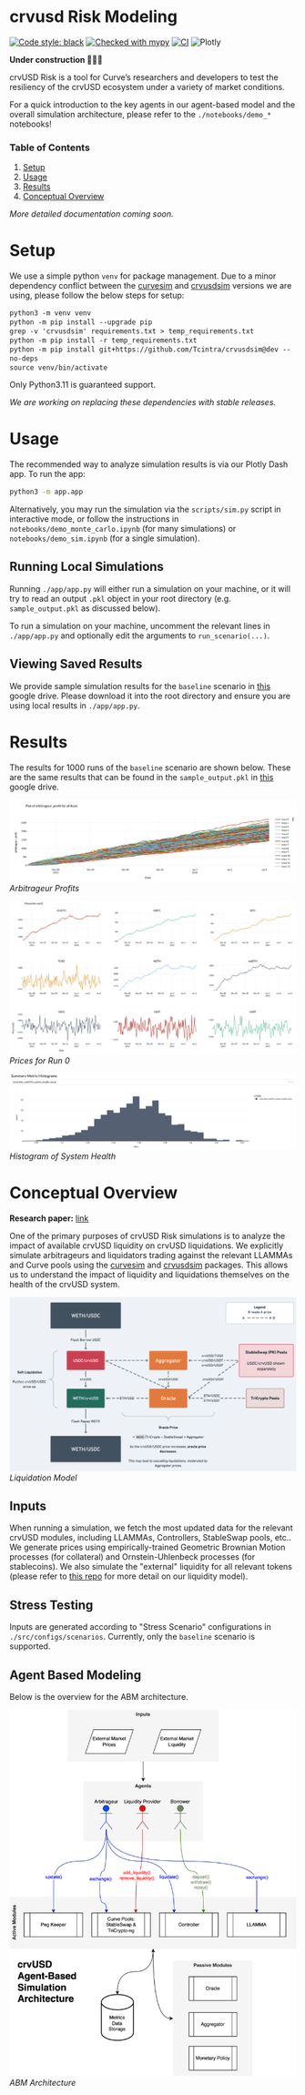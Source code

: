 crvusd Risk Modeling
=======================================

[![Code style: black](https://img.shields.io/badge/code%20style-black-000000.svg)](https://github.com/psf/black)
[![Checked with mypy](http://www.mypy-lang.org/static/mypy_badge.svg)](http://mypy-lang.org/)
[![CI](https://github.com/xenophonlabs/crvUSDrisk/actions/workflows/CI.yml/badge.svg)](https://github.com/xenophonlabs/crvUSDrisk/actions/workflows/CI.yml/badge.svg)
![Plotly](https://img.shields.io/badge/Plotly-%233F4F75.svg?style=flat&logo=plotly&logoColor=white)


**Under construction 👷🏽‍♂️**

crvUSD Risk is a tool for Curve’s researchers and developers to test the resiliency of the crvUSD ecosystem under a variety of market conditions.

For a quick introduction to the key agents in our agent-based model and the overall simulation architecture, please refer to the `./notebooks/demo_*` notebooks! 

### Table of Contents

1. [Setup](#setup)
2. [Usage](#usage)
3. [Results](#results)
4. [Conceptual Overview](#conceptual-overview)

*More detailed documentation coming soon.*

# Setup

We use a simple python `venv` for package management. Due to a minor dependency conflict between the [curvesim](https://github.com/curveresearch/curvesim/tree/main) and [crvusdsim](https://github.com/0xreviews/crvusdsim) versions we are using, please follow the below steps for setup:

```
python3 -m venv venv
python -m pip install --upgrade pip
grep -v 'crvusdsim' requirements.txt > temp_requirements.txt
python -m pip install -r temp_requirements.txt
python -m pip install git+https://github.com/Tcintra/crvusdsim@dev --no-deps
source venv/bin/activate
```

Only Python3.11 is guaranteed support.

*We are working on replacing these dependencies with stable releases.*

# Usage

The recommended way to analyze simulation results is via our Plotly Dash app. To run the app:

```bash
python3 -m app.app
```

Alternatively, you may run the simulation via the `scripts/sim.py` script in interactive mode, or follow the instructions in `notebooks/demo_monte_carlo.ipynb` (for many simulations) or `notebooks/demo_sim.ipynb` (for a single simulation).

## Running Local Simulations

Running `./app/app.py` will either run a simulation on your machine, or it will try to read an output `.pkl` object in your root directory (e.g. `sample_output.pkl` as discussed below). 

To run a simulation on your machine, uncomment the relevant lines in `./app/app.py` and optionally edit the arguments to `run_scenario(...)`.

## Viewing Saved Results

We provide sample simulation results for the `baseline` scenario in [this](https://drive.google.com/drive/folders/13f6Z8FHI-NTGIbm67hdHpm2Q_IIq9sIs?usp=sharing) google drive. Please download it into the root directory and ensure you are using local results in `./app/app.py`.

# Results

The results for 1000 runs of the `baseline` scenario are shown below. These are the same results that can be found in the `sample_output.pkl` in [this](https://drive.google.com/drive/folders/13f6Z8FHI-NTGIbm67hdHpm2Q_IIq9sIs?usp=sharing) google drive.

![Arbitrageur Profits](./figs/samples/sample1.png)
*Arbitrageur Profits*

![Prices for Run 0](./figs/samples/sample2.png)
*Prices for Run 0*

![Histogram of System Health](./figs/samples/sample3.png)
*Histogram of System Health*

# Conceptual Overview

**Research paper:** [link](https://xenophonlabs.com/papers/_INTERNAL__An_ABS_Engine_for_crvUSD.pdf)

One of the primary purposes of crvUSD Risk simulations is to analyze the impact of available crvUSD liquidity on crvUSD liquidations. We explicitly simulate arbitrageurs and liquidators trading against the relevant LLAMMAs and Curve pools using the [curvesim](https://github.com/curveresearch/curvesim/tree/main) and [crvusdsim](https://github.com/0xreviews/crvusdsim) packages. This allows us to understand the impact of liquidity and liquidations themselves on the health of the crvUSD system.

![Liquidation Model](./figs/samples/sample4.png)
*Liquidation Model*

## Inputs

When running a simulation, we fetch the most updated data for the relevant crvUSD modules, including LLAMMAs, Controllers, StableSwap pools, etc.. We generate prices using empirically-trained Geometric Brownian Motion processes (for collateral) and Ornstein-Uhlenbeck processes (for stablecoins). We also simulate the "external" liquidity for all relevant tokens (please refer to [this repo](https://github.com/xenophonlabs/oneinch-quotes) for more detail on our liquidity model).

## Stress Testing

Inputs are generated according to "Stress Scenario" configurations in `./src/configs/scenarios`. Currently, only the `baseline` scenario is supported.

## Agent Based Modeling

Below is the overview for the ABM architecture.

![Architecture](/figs/samples/sample5.png)
*ABM Architecture*
